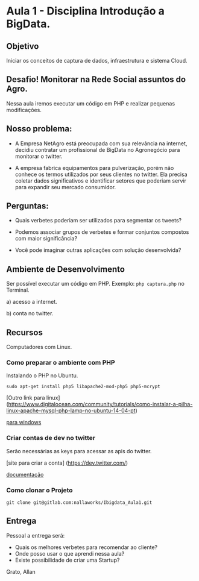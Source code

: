 # Aula 1 - Disciplina Introdução a BigData. 
## Objetivo
Iniciar os conceitos de captura de dados, infraestrutura e sistema Cloud.

## Desafio! Monitorar na Rede Social assuntos do Agro.

Nessa aula iremos executar um código em PHP e realizar pequenas modificações.

## Nosso problema:

* A Empresa NetAgro está preocupada com sua relevância na internet, decidiu contratar um profissional de BigData no Agronegócio para monitorar o twitter. 

* A empresa fabrica equipamentos para pulverização, porém não conhece os termos utilizados por seus clientes no twitter. Ela precisa coletar dados significativos e identificar setores que poderiam servir para expandir seu mercado consumidor.

## Perguntas:

- Quais verbetes poderiam ser utilizados para segmentar os tweets?

- Podemos associar grupos de verbetes e formar conjuntos compostos com maior significância?

- Você pode imaginar outras aplicações com solução desenvolvida?

## Ambiente de Desenvolvimento

Ser possível executar um código em PHP.
Exemplo: `php captura.php` no Terminal.

a) acesso a internet.

b) conta no twitter.

## Recursos

Computadores com Linux.

### Como preparar o ambiente com PHP

Instalando o PHP no Ubuntu.

`sudo apt-get install php5 libapache2-mod-php5 php5-mcrypt`

[Outro link para linux] (https://www.digitalocean.com/community/tutorials/como-instalar-a-pilha-linux-apache-mysql-php-lamp-no-ubuntu-14-04-pt)

[para windows](http://pt.wikihow.com/Instalar-o-XAMPP-para-Windows)

### Criar contas de dev no twitter

Serão necessárias as keys para acessar as apis do twitter.


[site para criar a conta] (https://dev.twitter.com/)


[documentação](https://dev.twitter.com/streaming/overview/connecting)


### Como clonar o Projeto

`git clone git@gitlab.com:nallaworks/Ibigdata_Aula1.git`

## Entrega
Pessoal a entrega será: 

* Quais os melhores verbetes para recomendar ao cliente?
* Onde posso usar o que aprendi nessa aula?
* Existe possibilidade de criar uma Startup?

Grato, 
Allan